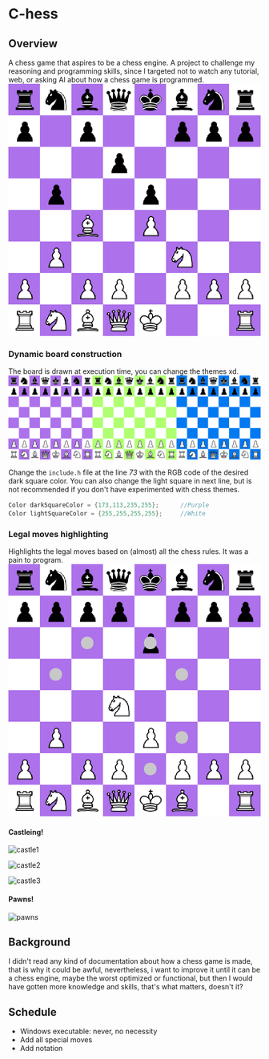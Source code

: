 # C-hess

## Overview
A chess game that aspires to be a chess engine.
A project to challenge my reasoning and programming skills, since I targeted not to watch any tutorial, web, or asking AI about how a chess game is programmed.
![Main screenshoot](./images/main.png)

### Dynamic board construction
The board is drawn at execution time, you can change the themes xd.
![Color boards](./images/colored.png)


Change the `include.h` file at the line *73* with the RGB code of the desired dark square color. You can also change the light square in next line, but is not recommended if you don't have experimented with chess themes.
``` c
Color darkSquareColor = {173,113,235,255};      //Purple
Color lightSquareColor = {255,255,255,255};     //White
```
### Legal moves highlighting
Highlights the legal moves based on (almost) all the chess rules. It was a pain to program.
![Highlight](./images/legalMoves.png)

#### Castleing!
![castle1](.images/castle1.png)


![castle2](.images/castle2.png)


![castle3](.images/castle3.png)

#### Pawns!

![pawns](.images/pawns!.png)

## Background
I didn't read any kind of documentation about how a chess game is made, that is why it could be awful, nevertheless, i want to improve it until it can be a chess engine, maybe the worst optimized or functional, but then I would have gotten more knowledge and skills, that's what matters, doesn't it?
## Schedule
- Windows executable: never, no necessity
- Add all special moves
- Add notation
